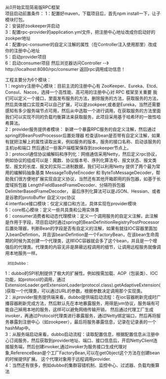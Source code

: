 从0开始实现简易版RPC框架                                                                                                                                                       
项目启动前置条件：
1：配置好maven，下载项目后，首先npm install一下，让子模块打包。                                                                                                              
2：安装好zookeeper并启动                                                                                                                                                    
3：配置rpc-provider的application.yml文件，把注册中心地址改成你启动好的zookper地址                                                                                                 
4：配置rpc-consumer的自定义注解的属性（在Controller注入使用那里）改成你的注册中心地址                                                                                                   
5：启动provider项目                                                                                                                                                       
6：启动consumer项目 然后浏览器访问Controller --》http://localhost:8080/rpc/consumer 返回rpc调用成功信息！                                                                       



工程主要分为6个模块：                                                                                                                                                            
1：registry注册中心模块：目前主流的注册中心有 ZooKeeper、Eureka、Etcd、Consul、Nacos，选择一个高性能、高可用的注册中心对 RPC 框架至关重要 我们可以定义一个接口，里面发布服务的方法，删除服务的方法，获取服务的方法，然后具体接口实现类可以自己扩展，可以是zookpeer,或者是Eureka，当然还需要感知有多少服务端节点可用，然后从中选取一个进行调用，在获取服务的方法里面我们可以实现不同的负载均衡算法来获取服务，此项目采用基于哈希环的一致性哈希算法。                                                                                                                         
2：provider服务提供者模块： 新建一个暴露RPC服务的自定义注解，然后通过spring的BeanPostProcessor后置处理器 检查该bean是否带有自定义注解，如果有就把注解上的属性读取出来，例如服务的版本，服务的接口名称、启动该服务的主机ip和端口 然后通过一些客户端框架保存到zookeeper节点上。                                                                                                     
3：protocol通信协议编解码和序列化：网络通信采用Netty，然后定义rpc协议，例如协议的组成可以是：魔数、协议版本号、序列化算法号、报文状态、报文类型、报文的长度、报文的实际二进制数据，我们可以利用Netty 提供了两个最为常用的编解码抽象基类 MessageToByteEncoder 和 ByteToMessageDecoder，帮助我们很方便地扩展实现自定义协议，当然还有其他开箱即用的拆包器，如基于长度域拆包器 LengthFieldBasedFrameDecoder、分隔符拆包器 DelimiterBasedFrameDecoder， 最后序列化算法可以是JSON、Hessian、或者是谷歌的protoBuffer
自定义rpc协议                                                                                                                                                                              
4:intertface接口模块：仅定义接口和方法，具体实现在provider模块                                                                                                            
5：core核心模块：定义一些共具类和公用实体类                                                                                                                                      
6：consumer消费者和动态代理模块：定义一个调用服务的自定义注解，此注解是作用于字段，项目启动时通过spring的BeanDefinitionRegistryPostProcessor后置处理器，判断Bean的字段是否有自定义的注解，如果有就往IOC容器里面加入beanDefintion，并且该beanDefintion是一个FactoryBean，在该bean生命周期的时候为其创建一个代理类，这样IOC容器就会多了这个bean，并且是一个增强后的代理类。代理类的内容无非是屏蔽远程调用的细节，让调用远程服务就像调用本地服务一样。 

     对比Dubbo：                                                                                                                                                               
                                                                                                                                                                             
1：dubbo的SPI机制提供了极大的扩展性。例如按需加载、AOP（包装类）、IOC功能，如protocol的调用，通过ExtensionLoader.getExtensionLoader(protocol.class).getAdaptiveExtension()获取一个代理类，可以通过URL的参数，根据参数决定调用那个实现类。                                                                                                                                                   
2：从provider服务提供端来看，dubbo提供端启动流程：在ioc容器刷新完成时广播容器刷新完成方法，然后默认先在本地暴露服务，用得是jvm协议，服务端有可能自己掉用本地的服务，这样可以避免网络传输开销，   然后通过代理工厂生成invoker，再通过Protocol代理类进行暴露服务，通过Netty绑定端口，然后再将服务暴露到注册中心（如zookpeer），最后将服务暴露信息，记录在记录表的一个hashMap中。                                 
3：从服务端启动来看，dubbo启动流程：读取配置信息，根据配置信息从注册中心订阅服务，然后获取到provider地址、端口、接口信息后，开启NettyClient连接服务端，然后创建invoker,通过invoker为服务接⼝⽣成代理对象,ReferenceBean是个工厂FactoryBean,可以在getObject这个方法在创建bean的时候提供扩展。 这个代理对象⽤于远程调⽤provider.                                                                                    
4：当然还有很多，例如dubbo的集群容错机制、监控中心、过滤器、负载均衡算法 
